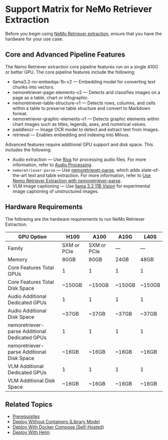 # Support Matrix for NeMo Retriever Extraction

Before you begin using [NeMo Retriever extraction](overview.md), ensure that you have the hardware for your use case.


## Core and Advanced Pipeline Features

The Nemo Retriever extraction core pipeline features run on a single A10G or better GPU. 
The core pipeline features include the following:

- llama3.2-nv-embedqa-1b-v2 — Embedding model for converting text chunks into vectors.
- nemoretriever-page-elements-v2 — Detects and classifies images on a page as a table, chart or infographic. 
- nemoretriever-table-structure-v1 — Detects rows, columns, and cells within a table to preserve table structure and convert to Markdown format. 
- nemoretriever-graphic-elements-v1 — Detects graphic elements within chart images such as titles, legends, axes, and numerical values. 
- paddleocr — Image OCR model to detect and extract text from images.
- retrieval — Enables embedding and indexing into Milvus.

Advanced features require additional GPU support and disk space. 
This includes the following:

- Audio extraction — Use [Riva](https://docs.nvidia.com/deeplearning/riva/user-guide/docs/index.html) for processing audio files. For more information, refer to [Audio Processing](nemoretriever-parse.md).
- `nemoretriever-parse` — Use [nemoretriever-parse](https://build.nvidia.com/nvidia/nemoretriever-parse), which adds state-of-the-art text and table extraction. For more information, refer to [Use Nemo Retriever Extraction with nemoretriever-parse](nemoretriever-parse.md).
- VLM image captioning — Use [llama 3.2 11B Vision](https://build.nvidia.com/nvidia/llama-3.1-nemotron-nano-vl-8b-v1/modelcard) for experimental image captioning of unstructured images.



## Hardware Requirements

The following are the hardware requirements to run NeMo Retriever Extraction.

| GPU Option                                    | H100        | A100        | A10G   | L40S   |
|-----------------------------------------------|-------------|-------------|--------|--------|
| Family                                        | SXM or PCIe | SXM or PCIe | —      | —      |
| Memory                                        | 80GB        | 80GB        | 24GB   | 48GB   |
| Core Features Total GPUs                      | 1           | 1           | 1      | 1      |
| Core Features Total Disk Space                | ~150GB      | ~150GB      | ~150GB | ~150GB |
| Audio Additional Dedicated GPUs               | 1           | 1           | 1      | 1      |
| Audio Additional Disk Space                   | ~37GB       | ~37GB       | ~37GB  | ~37GB  |
| nemoretriever-parse Additional Dedicated GPUs | 1           | 1           | 1      | 1      |
| nemoretriever-parse Additional Disk Space     | ~16GB       | ~16GB       | ~16GB  | ~16GB  |
| VLM Additional Dedicated GPUs                 | 1           | 1           | 1      | 1      |
| VLM Additional Disk Space                     | ~16GB       | ~16GB       | ~16GB  | ~16GB  |



## Related Topics

- [Prerequisites](prerequisites.md)
- [Deploy Without Containers (Library Mode)](quickstart-library-mode.md)
- [Deploy With Docker Compose (Self-Hosted)](quickstart-guide.md)
- [Deploy With Helm](helm.md)
